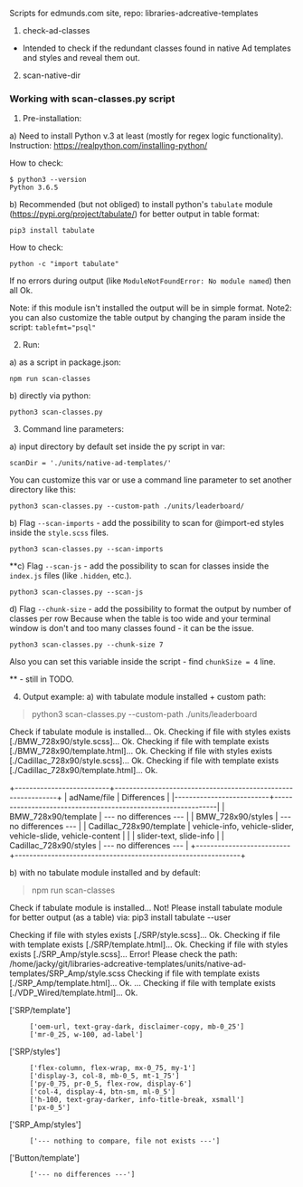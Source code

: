 Scripts for edmunds.com site, repo: libraries-adcreative-templates

1. check-ad-classes
- Intended to check if the redundant classes found in native Ad templates and styles and reveal them out.

2. scan-native-dir

### Working with scan-classes.py script

1. Pre-installation:

a) Need to install Python v.3 at least (mostly for regex logic functionality). 
Instruction: https://realpython.com/installing-python/

How to check:

    $ python3 --version
    Python 3.6.5

b) Recommended (but not obliged) to install python's `tabulate` module (https://pypi.org/project/tabulate/) for better output in table format:
    
    pip3 install tabulate
    
How to check:

    python -c "import tabulate"
If no errors during output (like `ModuleNotFoundError: No module named`) then all Ok.

Note: if this module isn't installed the output will be in simple format.
Note2: you can also customize the table output by changing the param inside the script: `tablefmt="psql"`

2. Run:

a) as a script in package.json:

    npm run scan-classes

b) directly via python:

    python3 scan-classes.py
    
3. Command line parameters:

a) input directory by default set inside the py script in var:

    scanDir = './units/native-ad-templates/'
You can customize this var or use a command line parameter to set another directory like this:

    python3 scan-classes.py --custom-path ./units/leaderboard/

b) Flag `--scan-imports` - add the possibility to scan for @import-ed styles inside the `style.scss` files.

    python3 scan-classes.py --scan-imports

**c) Flag `--scan-js` - add the possibility to scan for classes inside the `index.js` files (like `.hidden`, etc.).

    python3 scan-classes.py --scan-js
    
d) Flag `--chunk-size` - add the possibility to format the output by number of classes per row
Because when the table is too wide and your terminal window is don't and too many classes found - it can be the issue.

    python3 scan-classes.py --chunk-size 7
Also you can set this variable inside the script - find `chunkSize = 4` line.

** - still in TODO.

4. Output example:
a) with tabulate module installed + custom path: 

>python3 scan-classes.py --custom-path ./units/leaderboard

Check if tabulate module is installed... Ok.
Checking if file with styles exists [./BMW_728x90/style.scss]... Ok.
Checking if file with template exists [./BMW_728x90/template.html]... Ok.
Checking if file with styles exists [./Cadillac_728x90/style.scss]... Ok.
Checking if file with template exists [./Cadillac_728x90/template.html]... Ok.

+--------------------------+--------------------------------------------------------------+
| adName/file              | Differences                                                  |
|--------------------------+--------------------------------------------------------------|
| BMW_728x90/template      | --- no differences ---                                       |
| BMW_728x90/styles        | --- no differences ---                                       |
| Cadillac_728x90/template | vehicle-info, vehicle-slider, vehicle-slide, vehicle-content |
|                          | slider-text, slide-info                                      |
| Cadillac_728x90/styles   | --- no differences ---                                       |
+--------------------------+--------------------------------------------------------------+

b) with no tabulate module installed and by default:

>npm run scan-classes

Check if tabulate module is installed... Not! 
Please install tabulate module for better output (as a table) via: pip3 install tabulate --user

Checking if file with styles exists [./SRP/style.scss]... Ok.
Checking if file with template exists [./SRP/template.html]... Ok.
Checking if file with styles exists [./SRP_Amp/style.scss]... Error! 
	 Please check the path:  /home/jacky/git/libraries-adcreative-templates/units/native-ad-templates/SRP_Amp/style.scss
Checking if file with template exists [./SRP_Amp/template.html]... Ok.
...
Checking if file with template exists [./VDP_Wired/template.html]... Ok.

['SRP/template']

		 ['oem-url, text-gray-dark, disclaimer-copy, mb-0_25']
		 ['mr-0_25, w-100, ad-label']
['SRP/styles']

		 ['flex-column, flex-wrap, mx-0_75, my-1']
		 ['display-3, col-8, mb-0_5, mt-1_75']
		 ['py-0_75, pr-0_5, flex-row, display-6']
		 ['col-4, display-4, btn-sm, ml-0_5']
		 ['h-100, text-gray-darker, info-title-break, xsmall']
		 ['px-0_5']
['SRP_Amp/styles']

		 ['--- nothing to compare, file not exists ---']
['Button/template']

		 ['--- no differences ---']
